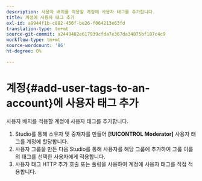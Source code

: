 ```yaml
---
description: 사용자 배지를 적용할 계정에 사용자 태그를 추가합니다.
title: 계정에 사용자 태그 추가
exl-id: a9944f1b-c882-456f-be26-f064213e63fd
translation-type: tm+mt
source-git-commit: a2449482e617939cfda7e367da34875bf187c4c9
workflow-type: tm+mt
source-wordcount: '86'
ht-degree: 0%

---
```


# 계정{#add-user-tags-to-an-account}에 사용자 태그 추가

사용자 배지를 적용할 계정에 사용자 태그를 추가합니다.

1. Studio를 통해 소유자 및 중재자를 만들어 **[!UICONTROL Moderator]** 사용자 태그를 계정에 할당합니다.
1. 사용자 그룹을 만든 다음 Studio를 통해 사용자를 해당 그룹에 추가하여 그룹 이름의 태그를 선택한 사용자에게 적용합니다.
1. 사용자 태그 HTTP 추가 호출 또는 풀링을 사용하여 계정에 사용자 태그를 직접 적용합니다.
